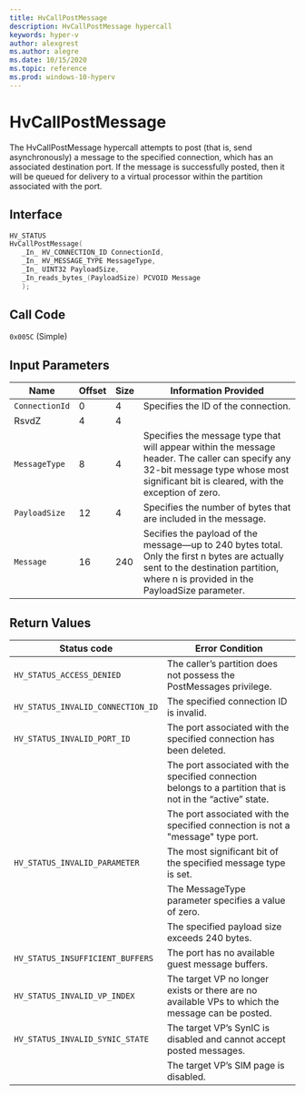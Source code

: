 ```yaml
---
title: HvCallPostMessage
description: HvCallPostMessage hypercall
keywords: hyper-v
author: alexgrest
ms.author: alegre
ms.date: 10/15/2020
ms.topic: reference
ms.prod: windows-10-hyperv
---
```


# HvCallPostMessage

The HvCallPostMessage hypercall attempts to post (that is, send asynchronously) a message to the specified connection, which has an associated destination port. If the message is successfully posted, then it will be queued for delivery to a virtual processor within the partition associated with the port.

## Interface

 ```c
HV_STATUS
HvCallPostMessage(
    _In_ HV_CONNECTION_ID ConnectionId,
    _In_ HV_MESSAGE_TYPE MessageType,
    _In_ UINT32 PayloadSize,
    _In_reads_bytes_(PayloadSize) PCVOID Message
    );
 ```

## Call Code

`0x005C` (Simple)

## Input Parameters

| Name                    | Offset     | Size     | Information Provided                      |
|-------------------------|------------|----------|-------------------------------------------|
| `ConnectionId`          | 0          | 4        | Specifies the ID of the connection.       |
| RsvdZ                   | 4          | 4        |                                           |
| `MessageType`           | 8          | 4        | Specifies the message type that will appear within the message header. The caller can specify any 32-bit message type whose most significant bit is cleared, with the exception of zero. |
| `PayloadSize`           | 12         | 4        | Specifies the number of bytes that are included in the message. |
| `Message`               | 16         | 240      | Secifies the payload of the message—up to 240 bytes total. Only the first n bytes are actually sent to the destination partition, where n is provided in the PayloadSize parameter. |

## Return Values

| Status code                         | Error Condition                                       |
|-------------------------------------|-------------------------------------------------------|
| `HV_STATUS_ACCESS_DENIED`           | The caller’s partition does not possess the PostMessages privilege. |
| `HV_STATUS_INVALID_CONNECTION_ID`   | The specified connection ID is invalid.               |
| `HV_STATUS_INVALID_PORT_ID`         | The port associated with the specified connection has been deleted. |
|                                     | The port associated with the specified connection belongs to a partition that is not in the “active” state. |
|                                     | The port associated with the specified connection is not a "message" type port. |
| `HV_STATUS_INVALID_PARAMETER`       | The most significant bit of the specified message type is set. |
|                                     | The MessageType parameter specifies a value of zero.  |
|                                     | The specified payload size exceeds 240 bytes.         |
| `HV_STATUS_INSUFFICIENT_BUFFERS`    | The port has no available guest message buffers.      |
| `HV_STATUS_INVALID_VP_INDEX`        | The target VP no longer exists or there are no available VPs to which the message can be posted. |
| `HV_STATUS_INVALID_SYNIC_STATE`     | The target VP’s SynIC is disabled and cannot accept posted messages. |
|                                     | The target VP’s SIM page is disabled.                 |